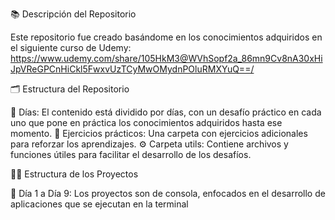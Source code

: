 📚 Descripción del Repositorio

Este repositorio fue creado basándome en los conocimientos adquiridos en el siguiente curso de Udemy: https://www.udemy.com/share/105HkM3@WVhSopf2a_86mn9Cv8nA30xHiJpVReGPCnHiCkl5FwxvUzTCyMwOMydnPOluRMXYuQ==/


🗂 Estructura del Repositorio

📅 Días: El contenido está dividido por días, con un desafío práctico en cada uno que pone en práctica los conocimientos adquiridos hasta ese momento.
📝 Ejercicios prácticos: Una carpeta con ejercicios adicionales para reforzar los aprendizajes.
⚙️ Carpeta utils: Contiene archivos y funciones útiles para facilitar el desarrollo de los desafíos.


👨‍💻 Estructura de los Proyectos

📆 Día 1 a Día 9: Los proyectos son de consola, enfocados en el desarrollo de aplicaciones que se ejecutan en la terminal
